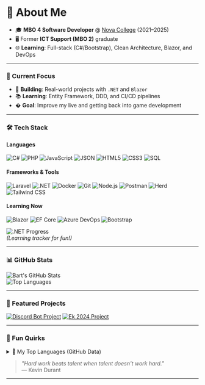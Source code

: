 # 👋 About Me  

- 🎓 **MBO 4 Software Developer** @ [Nova College](https://www.novacollege.nl/) (2021–2025)  
- 🖥️ Former **ICT Support (MBO 2)** graduate  
- 🌐 **Learning**: Full-stack (C#/Bootstrap), Clean Architecture, Blazor, and DevOps  

---

### 🚀 Current Focus  
- 🔧 **Building**: Real-world projects with `.NET` and `Blazor`  
- 📚 **Learning**: Entity Framework, DDD, and CI/CD pipelines  
- � **Goal**: Improve my live and getting back into game development 

---

### 🛠️ Tech Stack  

#### **Languages**  
![C#](https://img.shields.io/badge/C%23-239120?style=for-the-badge&logo=c-sharp&logoColor=white)
![PHP](https://img.shields.io/badge/PHP-777BB4?style=for-the-badge&logo=php&logoColor=white)
![JavaScript](https://img.shields.io/badge/JavaScript-F7DF1E?style=for-the-badge&logo=javascript&logoColor=black)
![JSON](https://img.shields.io/badge/JSON-000000?style=for-the-badge&logo=json&logoColor=white)
![HTML5](https://img.shields.io/badge/HTML5-E34F26?style=for-the-badge&logo=html5&logoColor=white)
![CSS3](https://img.shields.io/badge/CSS3-1572B6?style=for-the-badge&logo=css3&logoColor=white)
![SQL](https://img.shields.io/badge/SQL-4479A1?style=for-the-badge&logo=mysql&logoColor=white)

#### **Frameworks & Tools**  
![Laravel](https://img.shields.io/badge/Laravel-FF2D20?style=for-the-badge&logo=laravel&logoColor=white)
![.NET](https://img.shields.io/badge/.NET-512BD4?style=for-the-badge&logo=dotnet&logoColor=white)
![Docker](https://img.shields.io/badge/Docker-2496ED?style=for-the-badge&logo=docker&logoColor=white)
![Git](https://img.shields.io/badge/Git-F05032?style=for-the-badge&logo=git&logoColor=white)
![Node.js](https://img.shields.io/badge/Node.js-339933?style=for-the-badge&logo=nodedotjs&logoColor=white)
![Postman](https://img.shields.io/badge/Postman-FF6C37?style=for-the-badge&logo=postman&logoColor=white)
![Herd](https://img.shields.io/badge/Herd-000000?style=for-the-badge&logo=laravel&logoColor=white)
![Tailwind CSS](https://img.shields.io/badge/Tailwind_CSS-38B2AC?style=for-the-badge&logo=tailwind-css&logoColor=white)

#### **Learning Now**  
![Blazor](https://img.shields.io/badge/Blazor-512BD4?style=for-the-badge&logo=blazor&logoColor=white)
![EF Core](https://img.shields.io/badge/EF%20Core-512BD4?style=for-the-badge&logo=entity-framework&logoColor=white)
![Azure DevOps](https://img.shields.io/badge/Azure_DevOps-0078D7?style=for-the-badge&logo=azure-devops&logoColor=white)
![Bootstrap](https://img.shields.io/badge/Bootstrap-7952B3?style=for-the-badge&logo=bootstrap&logoColor=white)

![.NET Progress](https://progress-bar.dev/70?title=.NET&width=200)  
*(Learning tracker for fun!)*  

---

### 📊 GitHub Stats  

![Bart's GitHub Stats](https://github-readme-stats.vercel.app/api?username=Bartgro2&show_icons=true&theme=radical&hide_border=true&include_all_commits=true)  
![Top Languages](https://github-readme-stats.vercel.app/api/top-langs/?username=Bartgro2&layout=compact&theme=radical&hide_border=true)  

---

### 📌 Featured Projects  

[![Discord Bot Project](https://github-readme-stats.vercel.app/api/pin/?username=Bartgro2&repo=Bot-Zone&theme=radical)](https://github.com/Bartgro2/Bot-Zone)
[![Ek 2024 Project](https://github-readme-stats.vercel.app/api/pin/?username=Bartgro2&repo=Ek2024&theme=radical)](https://github.com/Bartgro2/EK2024)  

---

### 🌟 Fun Quirks  

<details>
<summary>📜 My Top Languages (GitHub Data)</summary>

| Rank | Language     | Usage                     |
|------|-------------|--------------------------|
| 1    | PHP         | Backend/Laravel          |
| 2    | C#          | .NET Projects            |
| 3    | JavaScript  | Frontend/APIs/Games      |
</details>

> *"Hard work beats talent when talent doesn't work hard."*  
> — Kevin Durant 

---
